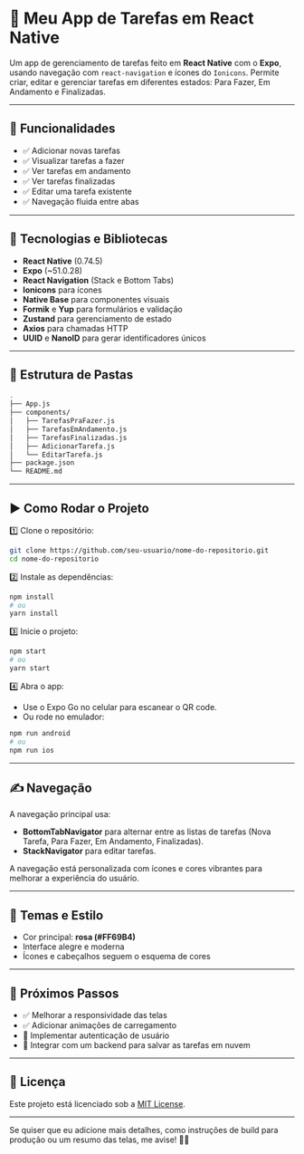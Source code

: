 # 📱 Meu App de Tarefas em React Native

Um app de gerenciamento de tarefas feito em **React Native** com o **Expo**, usando navegação com `react-navigation` e ícones do `Ionicons`. Permite criar, editar e gerenciar tarefas em diferentes estados: Para Fazer, Em Andamento e Finalizadas.

---

## 🚀 Funcionalidades

* ✅ Adicionar novas tarefas
* ✅ Visualizar tarefas a fazer
* ✅ Ver tarefas em andamento
* ✅ Ver tarefas finalizadas
* ✅ Editar uma tarefa existente
* ✅ Navegação fluida entre abas

---

## 🧱 Tecnologias e Bibliotecas

* **React Native** (0.74.5)
* **Expo** (\~51.0.28)
* **React Navigation** (Stack e Bottom Tabs)
* **Ionicons** para ícones
* **Native Base** para componentes visuais
* **Formik** e **Yup** para formulários e validação
* **Zustand** para gerenciamento de estado
* **Axios** para chamadas HTTP
* **UUID** e **NanoID** para gerar identificadores únicos

---

## 📂 Estrutura de Pastas

```bash
.
├── App.js
├── components/
│   ├── TarefasPraFazer.js
│   ├── TarefasEmAndamento.js
│   ├── TarefasFinalizadas.js
│   ├── AdicionarTarefa.js
│   └── EditarTarefa.js
├── package.json
└── README.md
```

---

## ▶️ Como Rodar o Projeto

1️⃣ Clone o repositório:

```bash
git clone https://github.com/seu-usuario/nome-do-repositorio.git
cd nome-do-repositorio
```

2️⃣ Instale as dependências:

```bash
npm install
# ou
yarn install
```

3️⃣ Inicie o projeto:

```bash
npm start
# ou
yarn start
```

4️⃣ Abra o app:

* Use o Expo Go no celular para escanear o QR code.
* Ou rode no emulador:

```bash
npm run android
# ou
npm run ios
```

---

## ✍️ Navegação

A navegação principal usa:

* **BottomTabNavigator** para alternar entre as listas de tarefas (Nova Tarefa, Para Fazer, Em Andamento, Finalizadas).
* **StackNavigator** para editar tarefas.

A navegação está personalizada com ícones e cores vibrantes para melhorar a experiência do usuário.

---

## 🎨 Temas e Estilo

* Cor principal: **rosa (#FF69B4)**
* Interface alegre e moderna
* Ícones e cabeçalhos seguem o esquema de cores

---

## 📌 Próximos Passos

* ✅ Melhorar a responsividade das telas
* ✅ Adicionar animações de carregamento
* 🔲 Implementar autenticação de usuário
* 🔲 Integrar com um backend para salvar as tarefas em nuvem

---

## 📝 Licença

Este projeto está licenciado sob a [MIT License](LICENSE).

---

Se quiser que eu adicione mais detalhes, como instruções de build para produção ou um resumo das telas, me avise! 🚀✨
